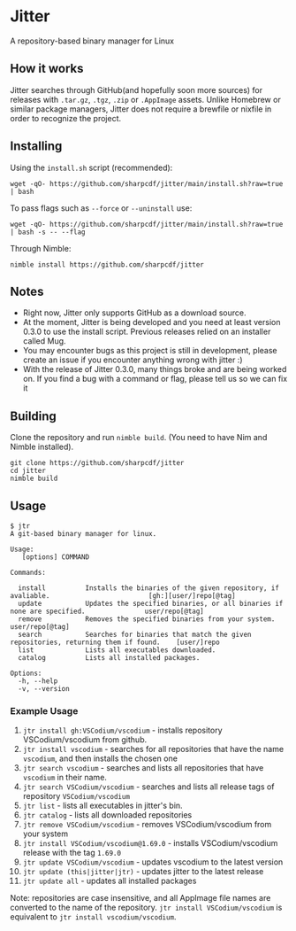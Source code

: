 # Jitter
A repository-based binary manager for Linux

## How it works
Jitter searches through GitHub(and hopefully soon more sources) for releases with `.tar.gz`, `.tgz`, `.zip` or `.AppImage` assets. Unlike Homebrew or similar package managers, Jitter does not require a brewfile or nixfile in order to recognize the project.

## Installing
Using the `install.sh` script (recommended):
```
wget -qO- https://github.com/sharpcdf/jitter/main/install.sh?raw=true | bash
```
To pass flags such as `--force` or `--uninstall` use:
```
wget -qO- https://github.com/sharpcdf/jitter/main/install.sh?raw=true | bash -s -- --flag
```
Through Nimble:
```
nimble install https://github.com/sharpcdf/jitter
```
## Notes
- Right now, Jitter only supports GitHub as a download source.
- At the moment, Jitter is being developed and you need at least version 0.3.0 to use the install script. Previous releases relied on an installer called Mug.
- You may encounter bugs as this project is still in development, please create an issue if you encounter anything wrong with jitter :)
- With the release of Jitter 0.3.0, many things broke and are being worked on. If you find a bug with a command or flag, please tell us so we can fix it

## Building
Clone the repository and run `nimble build`.
(You need to have Nim and Nimble installed).
```
git clone https://github.com/sharpcdf/jitter
cd jitter
nimble build
```

## Usage
```
$ jtr
A git-based binary manager for linux.

Usage:
   [options] COMMAND

Commands:

  install          Installs the binaries of the given repository, if avaliable.                         [gh:][user/]repo[@tag]
  update           Updates the specified binaries, or all binaries if none are specified.               user/repo[@tag]
  remove           Removes the specified binaries from your system.                                     user/repo[@tag]
  search           Searches for binaries that match the given repositories, returning them if found.    [user/]repo
  list             Lists all executables downloaded.
  catalog          Lists all installed packages.

Options:
  -h, --help
  -v, --version
```

### Example Usage
1. `jtr install gh:VSCodium/vscodium` - installs repository VSCodium/vscodium from github.
2. `jtr install vscodium` - searches for all repositories that have the name `vscodium`, and then installs the chosen one
3. `jtr search vscodium` - searches and lists all repositories that have `vscodium` in their name.
4. `jtr search VSCodium/vscodium` - searches and lists all release tags of repository `VSCodium/vscodium`
5. `jtr list` - lists all executables in jitter's bin.
6. `jtr catalog` - lists all downloaded repositories
7. `jtr remove VSCodium/vscodium` - removes VSCodium/vscodium from your system
8. `jtr install VSCodium/vscodium@1.69.0` - installs VSCodium/vscodium release with the tag `1.69.0`
9. `jtr update VSCodium/vscodium` - updates vscodium to the latest version
10. `jtr update (this|jitter|jtr)` - updates jitter to the latest release
11. `jtr update all` - updates all installed packages

Note: repositories are case insensitive, and all AppImage file names are converted to the name of the repository. `jtr install VSCodium/vscodium` is equivalent to `jtr install vscodium/vscodium`.
